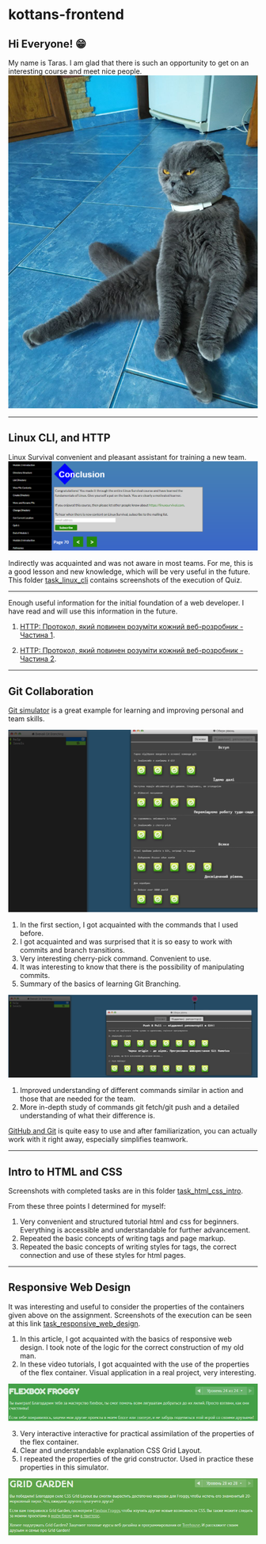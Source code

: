 # kottans-frontend

## Hi Everyone! 😁
My name is Taras. I am glad that there is such an opportunity to get on an interesting course and meet nice people.
![Strong cat](./assets/image/strong_cat.jpg)

---
## Linux CLI, and HTTP
Linux Survival convenient and pleasant assistant for training a new team.
![Screenshot](./task_linux_cli/image_2022-07-20_20-39-45.png)

Indirectly was acquainted and was not aware in most teams. For me, this is a good lesson and new knowledge, which will be very useful in the future.
This folder [task_linux_cli](https://github.com/DarkSoulH/kottans-frontend/tree/production/task_linux_cli) contains screenshots of the execution of Quiz.

---
Enough useful information for the initial foundation of a web developer. I have read and will use this information in the future.

1. [HTTP: Протокол, який повинен розуміти кожний веб-розробник - Частина 1](https://code.tutsplus.com/uk/tutorials/http-the-protocol-every-web-developer-must-know-part-1--net-31177).

2. [HTTP: Протокол, який повинен розуміти кожний веб-розробник - Частина 2](https://code.tutsplus.com/uk/tutorials/http-the-protocol-every-web-developer-must-know-part-2--net-31155).

---
## Git Collaboration

[Git simulator](https://learngitbranching.js.org/?locale=ukgit) is a great example for learning and improving personal and team skills.

![Screenshot](./task_git_collaboration/image_2022-07-21_15-10-16.png)

1. In the first section, I got acquainted with the commands that I used before.
2. I got acquainted and was surprised that it is so easy to work with commits and branch transitions.
3. Very interesting cherry-pick command. Convenient to use.
4. It was interesting to know that there is the possibility of manipulating commits.
5. Summary of the basics of learning Git Branching.


![Screenshot](./task_git_collaboration/image_2022-07-21_20-25-08.png)

1. Improved understanding of different commands similar in action and those that are needed for the team.
2. More in-depth study of commands git fetch/git push and a detailed understanding of what their difference is.


[GitHub and Git](https://github.com/DarkSoulH/kottans-frontend/tree/production/task_git_collaboration) is quite easy to use and after familiarization, you can actually work with it right away, especially simplifies teamwork.

---
## Intro to HTML and CSS
Screenshots with completed tasks are in this folder [task_html_css_intro](https://github.com/DarkSoulH/kottans-frontend/tree/production/task_html_css_intro).

From these three points I determined for myself:
1. Very convenient and structured tutorial html and css for beginners. Everything is accessible and understandable for further advancement.
2. Repeated the basic concepts of writing tags and page markup.
3. Repeated the basic concepts of writing styles for tags, the correct connection and use of these styles for html pages.

---
## Responsive Web Design
It was interesting and useful to consider the properties of the containers given above on the assignment. Screenshots of the execution can be seen at this link [task_responsive_web_design](https://github.com/DarkSoulH/kottans-frontend/tree/production/task_responsive_web_design).

1. In this article, I got acquainted with the basics of responsive web design. I took note of the logic for the correct construction of my old man.
2. In these video tutorials, I got acquainted with the use of the properties of the flex container. Visual application in a real project, very interesting.

![Screenshot](./task_responsive_web_design/froggy.png)

3. Very interactive interactive for practical assimilation of the properties of the flex container.
4. Clear and understandable explanation CSS Grid Layout. 
5. I repeated the properties of the grid constructor. Used in practice these properties in this simulator.

![Screenshot](./task_responsive_web_design/grid_garden.png)
